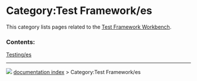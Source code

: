 # Category:Test Framework/es
This category lists pages related to the [Test Framework Workbench](Testing.md).

### Contents:

  
  [Testing/es](Testing/es.md)



---
![](images/Right_arrow.png) [documentation index](../README.md) > Category:Test Framework/es
